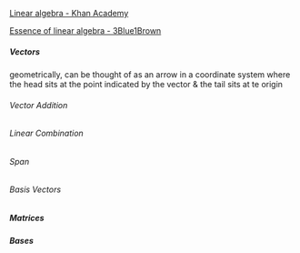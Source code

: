 
[Linear algebra - Khan Academy](https://www.khanacademy.org/math/linear-algebra)

[Essence of linear algebra - 3Blue1Brown](https://www.youtube.com/playlist?list=PLZHQObOWTQDPD3MizzM2xVFitgF8hE_ab)

##### Vectors

geometrically, can be thought of as an arrow in a coordinate system where the head sits at the point indicated by the vector & the tail sits at te origin 

###### Vector Addition



###### Linear Combination

###### Span

###### Basis Vectors

##### Matrices

##### Bases
